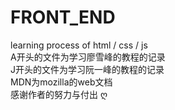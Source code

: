 # FRONT_END
learning process of html / css / js<br>
A开头的文件为学习廖雪峰的教程的记录  <br>
J开头的文件为学习阮一峰的教程的记录  <br>
MDN为mozilla的web文档<br>
感谢作者的努力与付出 ღ
